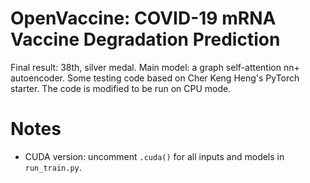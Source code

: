 # OpenVaccine: COVID-19 mRNA Vaccine Degradation Prediction
Final result: 38th, silver medal. 
Main model: a graph self-attention nn+ autoencoder.
Some testing code based on Cher Keng Heng's PyTorch starter. The code is modified to be run on CPU mode.

# Notes
- CUDA version: uncomment `.cuda()` for all inputs and models in `run_train.py`.
